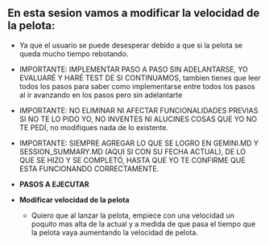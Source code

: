 ## En esta sesion vamos a modificar la velocidad de la pelota:

-   Ya que el usuario se puede desesperar debido a que si la pelota se queda mucho tiempo rebotando.

-   IMPORTANTE: IMPLEMENTAR PASO A PASO SIN ADELANTARSE, YO EVALUARÉ Y HARÉ TEST DE SI CONTINUAMOS, tambien tienes que leer todos los pasos para saber como implementarse entre todos los pasos al ir avanzando en los pasos pero sin adelantarte

-   IMPORTANTE: NO ELIMINAR NI AFECTAR FUNCIONALIDADES PREVIAS SI NO TE LO PIDO YO, NO INVENTES NI ALUCINES COSAS QUE YO NO TE PEDÍ, no modifiques nada de lo existente.

-   IMPORTANTE: SIEMPRE AGREGAR LO QUE SE LOGRO EN GEMINI.MD Y SESSION_SUMMARY.MD (AQUI SI CON SU FECHA ACTUAL), DE LO QUE SE HIZO Y SE COMPLETÓ, HASTA QUE YO TE CONFIRME QUE ESTA FUNCIONANDO CORRECTAMENTE.

-   **PASOS A EJECUTAR**
-   **Modificar velocidad de la pelota**
    -   Quiero que al lanzar la pelota, empiece con una velocidad un poquito mas alta de la actual y a medida de que pasa el tiempo que la pelota vaya aumentando la velocidad de pelota.

